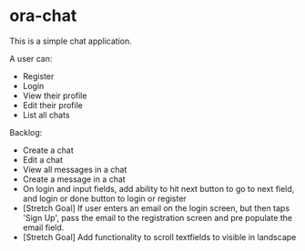 # ora-chat

This is a simple chat application.

A user can:
* Register
* Login
* View their profile
* Edit their profile
* List all chats

Backlog:
* Create a chat
* Edit a chat
* View all messages in a chat
* Create a message in a chat
* On login and input fields, add ability to hit next button to go to next field, and login or done button to login or register
* [Stretch Goal] If user enters an email on the login screen, but then taps 'Sign Up', pass the email to the registration screen and pre populate the email field.
* [Stretch Goal] Add functionality to scroll textfields to visible in landscape
